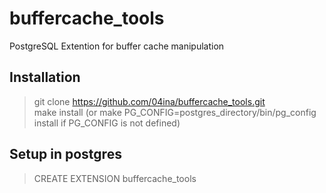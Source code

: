 # buffercache_tools
PostgreSQL Extention for buffer cache manipulation 
## Installation
> git clone https://github.com/04ina/buffercache_tools.git  
> make install (or make PG_CONFIG=postgres_directory/bin/pg_config install if PG_CONFIG is not defined)    
## Setup in postgres
> CREATE EXTENSION buffercache_tools  
